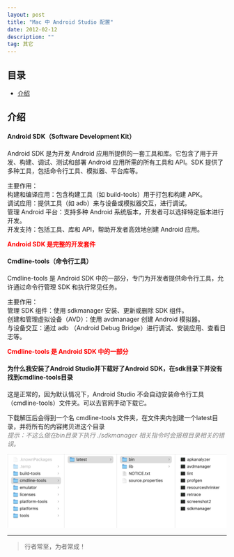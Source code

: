 ```yaml
---
layout: post
title: "Mac 中 Android Studio 配置"
date: 2012-02-12
description: ""
tag: 其它
---
```





## 目录
- [介绍](#content1)   


## <a id="content1">介绍</a>

#### **Android SDK（Software Development Kit）**    

Android SDK 是为开发 Android 应用所提供的一套工具和库。它包含了用于开发、构建、调试、测试和部署 Android 应用所需的所有工具和 API。SDK 提供了多种工具，包括命令行工具、模拟器、平台库等。    

主要作用：        
构建和编译应用：包含构建工具（如 build-tools）用于打包和构建 APK。       
调试应用：提供工具（如 adb）来与设备或模拟器交互，进行调试。        
管理 Android 平台：支持多种 Android 系统版本，开发者可以选择特定版本进行开发。       
开发支持：包括工具、库和 API，帮助开发者高效地创建 Android 应用。       

<span style="color:red;font-weight:bold;">Android SDK 是完整的开发套件</span>


#### **Cmdline-tools（命令行工具）**    

Cmdline-tools 是 Android SDK 中的一部分，专门为开发者提供命令行工具，允许通过命令行管理 SDK 和执行常见任务。   

主要作用：    
管理 SDK 组件：使用 sdkmanager 安装、更新或删除 SDK 组件。   
创建和管理虚拟设备（AVD）：使用 avdmanager 创建 Android 模拟器。    
与设备交互：通过 adb （Android Debug Bridge）进行调试、安装应用、查看日志等。    

<span style="color:red;font-weight:bold;">Cmdline-tools 是 Android SDK 中的一部分</span>


#### **为什么我安装了Android Studio并下载好了Android SDK，在sdk目录下并没有找到cmdline-tools目录**    

这是正常的，因为默认情况下，Android Studio 不会自动安装命令行工具（cmdline-tools）文件夹。可以去官网手动下载它。

下载解压后会得到一个名 cmdline-tools 文件夹，在文件夹内创建一个latest目录，并将所有的内容拷贝进这个目录    
<span style="color:gray;font-size:12;font-style:italic;">提示：不这么做在bin目录下执行 ./sdkmanager 相关指令时会报根目录相关的错误。</span>

<img src="/images/Other/1.png">



----------
>  行者常至，为者常成！


